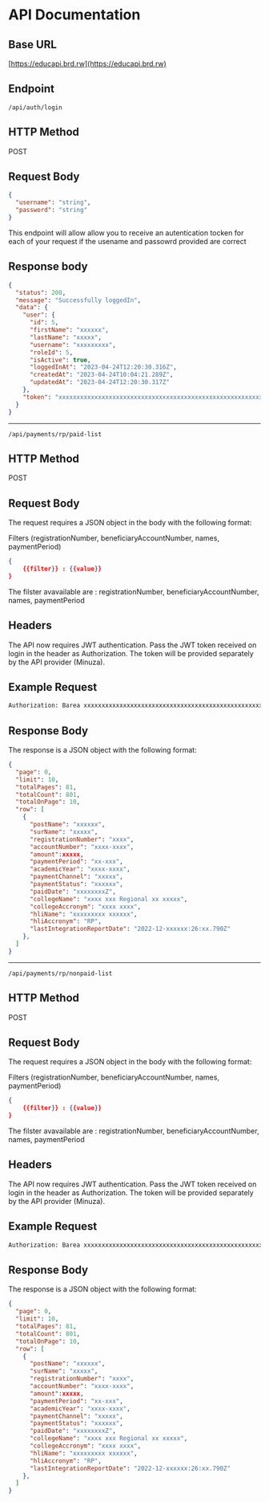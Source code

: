 # API Documentation

## Base URL

[https://educapi.brd.rw](https://educapi.brd.rw)

## Endpoint

`/api/auth/login`

## HTTP Method

POST

## Request Body
```json
{
  "username": "string",
  "password": "string"
}
```


This endpoint will allow allow you to receive an autentication tocken for each of your request if the usename and passowrd provided are correct

## Response body

```json
{
  "status": 200,
  "message": "Successfully loggedIn",
  "data": {
    "user": {
      "id": 5,
      "firstName": "xxxxxx",
      "lastName": "xxxxx",
      "username": "xxxxxxxxx",
      "roleId": 5,
      "isActive": true,
      "loggedInAt": "2023-04-24T12:20:30.316Z",
      "createdAt": "2023-04-24T10:04:21.289Z",
      "updatedAt": "2023-04-24T12:20:30.317Z"
    },
    "token": "xxxxxxxxxxxxxxxxxxxxxxxxxxxxxxxxxxxxxxxxxxxxxxxxxxxxxxxxxxxxxxxxxxxx"
  }
}
```
---------------------------------------------------------------------------------------------------------------------------------------------

`/api/payments/rp/paid-list`

## HTTP Method

POST

## Request Body

The request requires a JSON object in the body with the following format:

Filters (registrationNumber, beneficiaryAccountNumber, names, paymentPeriod)


```json
{
    {{filter}} : {{value}}
}
```

The filster avavailable are : registrationNumber, beneficiaryAccountNumber, names, paymentPeriod

## Headers

The API now requires JWT authentication. Pass the JWT token received on login in the header as Authorization. The token will be provided separately by the API provider (Minuza). 

## Example Request

```bash
Authorization: Barea xxxxxxxxxxxxxxxxxxxxxxxxxxxxxxxxxxxxxxxxxxxxxxxxxxxxxxxxxxxxxxxxxxxxxxxxx
```

## Response Body

The response is a JSON object with the following format:

```json
{
  "page": 0,
  "limit": 10,
  "totalPages": 81,
  "totalCount": 801,
  "totalOnPage": 10,
  "row": [
    {
      "postName": "xxxxxx",
      "surName": "xxxxx",
      "registrationNumber": "xxxx",
      "accountNumber": "xxxx-xxxx",
      "amount":xxxxx,
      "paymentPeriod": "xx-xxx",
      "academicYear": "xxxx-xxxx",
      "paymentChannel": "xxxxx",
      "paymentStatus": "xxxxxx",
      "paidDate": "xxxxxxxxZ",
      "collegeName": "xxxx xxx Regional xx xxxxx",
      "collegeAccronym": "xxxx xxxx",
      "hliName": "xxxxxxxxx xxxxxx",
      "hliAccronym": "RP",
      "lastIntegrationReportDate": "2022-12-xxxxxx:26:xx.790Z"
    },
  ]
}
```


---------------------------------------------------------------------------------------------------------------------------------------------

`/api/payments/rp/nonpaid-list`

## HTTP Method

POST

## Request Body

The request requires a JSON object in the body with the following format:

Filters (registrationNumber, beneficiaryAccountNumber, names, paymentPeriod)


```json
{
    {{filter}} : {{value}}
}
```

The filster avavailable are : registrationNumber, beneficiaryAccountNumber, names, paymentPeriod

## Headers

The API now requires JWT authentication. Pass the JWT token received on login in the header as Authorization. The token will be provided separately by the API provider (Minuza). 

## Example Request

```bash
Authorization: Barea xxxxxxxxxxxxxxxxxxxxxxxxxxxxxxxxxxxxxxxxxxxxxxxxxxxxxxxxxxxxxxxxxxxxxxxxx
```

## Response Body

The response is a JSON object with the following format:

```json
{
  "page": 0,
  "limit": 10,
  "totalPages": 81,
  "totalCount": 801,
  "totalOnPage": 10,
  "row": [
    {
      "postName": "xxxxxx",
      "surName": "xxxxx",
      "registrationNumber": "xxxx",
      "accountNumber": "xxxx-xxxx",
      "amount":xxxxx,
      "paymentPeriod": "xx-xxx",
      "academicYear": "xxxx-xxxx",
      "paymentChannel": "xxxxx",
      "paymentStatus": "xxxxxx",
      "paidDate": "xxxxxxxxZ",
      "collegeName": "xxxx xxx Regional xx xxxxx",
      "collegeAccronym": "xxxx xxxx",
      "hliName": "xxxxxxxxx xxxxxx",
      "hliAccronym": "RP",
      "lastIntegrationReportDate": "2022-12-xxxxxx:26:xx.790Z"
    },
  ]
}
```
